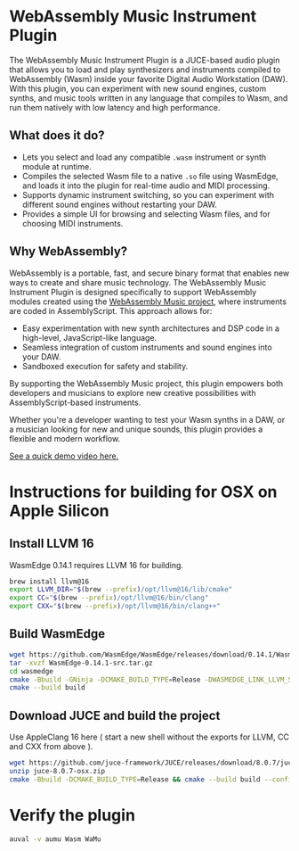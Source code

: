 # WebAssembly Music Instrument Plugin

The WebAssembly Music Instrument Plugin is a JUCE-based audio plugin that allows you to load and play synthesizers and instruments compiled to WebAssembly (Wasm) inside your favorite Digital Audio Workstation (DAW). With this plugin, you can experiment with new sound engines, custom synths, and music tools written in any language that compiles to Wasm, and run them natively with low latency and high performance.

## What does it do?
- Lets you select and load any compatible `.wasm` instrument or synth module at runtime.
- Compiles the selected Wasm file to a native `.so` file using WasmEdge, and loads it into the plugin for real-time audio and MIDI processing.
- Supports dynamic instrument switching, so you can experiment with different sound engines without restarting your DAW.
- Provides a simple UI for browsing and selecting Wasm files, and for choosing MIDI instruments.

## Why WebAssembly?
WebAssembly is a portable, fast, and secure binary format that enables new ways to create and share music technology. The WebAssembly Music Instrument Plugin is designed specifically to support WebAssembly modules created using the [WebAssembly Music project](https://github.com/petersalomonsen/javascriptmusic), where instruments are coded in AssemblyScript. This approach allows for:
- Easy experimentation with new synth architectures and DSP code in a high-level, JavaScript-like language.
- Seamless integration of custom instruments and sound engines into your DAW.
- Sandboxed execution for safety and stability.

By supporting the WebAssembly Music project, this plugin empowers both developers and musicians to explore new creative possibilities with AssemblyScript-based instruments.

Whether you're a developer wanting to test your Wasm synths in a DAW, or a musician looking for new and unique sounds, this plugin provides a flexible and modern workflow.

[See a quick demo video here.](https://youtube.com/shorts/eMaIROla9eI?si=ZmcpAer8zDZ-9po9)

# Instructions for building for OSX on Apple Silicon

## Install LLVM 16

WasmEdge 0.14.1 requires LLVM 16 for building.

```bash
brew install llvm@16
export LLVM_DIR="$(brew --prefix)/opt/llvm@16/lib/cmake"   
export CC="$(brew --prefix)/opt/llvm@16/bin/clang"
export CXX="$(brew --prefix)/opt/llvm@16/bin/clang++"
```

## Build WasmEdge

```bash
wget https://github.com/WasmEdge/WasmEdge/releases/download/0.14.1/WasmEdge-0.14.1-src.tar.gz
tar -xvzf WasmEdge-0.14.1-src.tar.gz
cd wasmedge
cmake -Bbuild -GNinja -DCMAKE_BUILD_TYPE=Release -DWASMEDGE_LINK_LLVM_STATIC=ON -DWASMEDGE_BUILD_SHARED_LIB=Off -DWASMEDGE_BUILD_STATIC_LIB=On -DWASMEDGE_LINK_TOOLS_STATIC=On -DWASMEDGE_BUILD_PLUGINS=Off
cmake --build build
```

## Download JUCE and build the project

Use AppleClang 16 here ( start a new shell without the exports for LLVM, CC and CXX from above ).

```bash
wget https://github.com/juce-framework/JUCE/releases/download/8.0.7/juce-8.0.7-osx.zip
unzip juce-8.0.7-osx.zip
cmake -Bbuild -DCMAKE_BUILD_TYPE=Release && cmake --build build --config Release
```

# Verify the plugin

```bash
auval -v aumu Wasm WaMu
```
